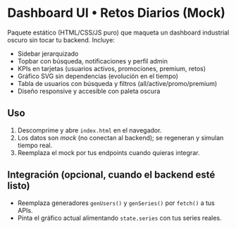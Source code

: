 
# Dashboard UI • Retos Diarios (Mock)

Paquete estático (HTML/CSS/JS puro) que maqueta un dashboard industrial oscuro
sin tocar tu backend. Incluye:

- Sidebar jerarquizado
- Topbar con búsqueda, notificaciones y perfil admin
- KPIs en tarjetas (usuarios activos, promociones, premium, retos)
- Gráfico SVG sin dependencias (evolución en el tiempo)
- Tabla de usuarios con búsqueda y filtros (all/active/promo/premium)
- Diseño responsive y accesible con paleta oscura

## Uso

1. Descomprime y abre `index.html` en el navegador.
2. Los datos son *mock* (no conectan al backend); se regeneran y simulan tiempo real.
3. Reemplaza el mock por tus endpoints cuando quieras integrar.

## Integración (opcional, cuando el backend esté listo)
- Reemplaza generadores `genUsers()` y `genSeries()` por `fetch()` a tus APIs.
- Pinta el gráfico actual alimentando `state.series` con tus series reales.
